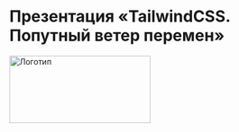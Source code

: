 # Презентация «TailwindCSS. Попутный ветер перемен»

<img src="./pictures/logo.svg" width="250" height="120" alt="Логотип">
